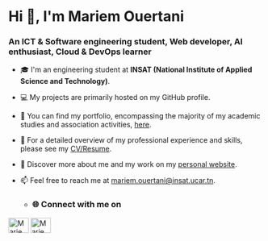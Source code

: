 <p align="center">
  <h1>Hi 👋, I'm Mariem Ouertani</h1>
</p>

<p align="center">
  <h3>An ICT & Software engineering student, Web developer, AI enthusiast, Cloud & DevOps learner</h3>
</p>

* 🎓 I'm an engineering student at **INSAT (National Institute of Applied Science and Technology)**.
* 💻 My projects are primarily hosted on my GitHub profile.
* 🌱 You can find my portfolio, encompassing the majority of my academic studies and association activities, [here](https://drive.google.com/drive/folders/1gIql9GV_Qb-YrKFeR004wtMiyqDqoY3us?usp=drive_link).
* 📝 For a detailed overview of my professional experience and skills, please see my [CV/Resume](https://drive.google.com/drive/folders/1pkaNlpPXSYQvQDfgberzZKxDNGxQ0tU).
* 🔗 Discover more about me and my work on my [personal website]( https://meriemouertani.vercel.app/ ).
* 📫 Feel free to reach me at [mariem.ouertani@insat.ucar.tn](mailto:mariem.ouertani@insat.ucar.tn).

  * <h3 align="left"> 🌐 Connect with me on </h3>
  <p align="left">
<a href="https://www.linkedin.com/in/meriem-ouertani-2a1b592a4/" target="blank"><img align="center" src="https://raw.githubusercontent.com/rahuldkjain/github-profile-readme-generator/master/src/images/icons/Social/linked-in-alt.svg" alt="MariemOuertani Linkedin" height="30" width="40" /></a>
<a href="https://www.facebook.com/meriem.ouerteni.9/" target="blank"><img align="center" src="https://raw.githubusercontent.com/rahuldkjain/github-profile-readme-generator/master/src/images/icons/Social/facebook.svg" alt="MariemOuertani Facebook" height="30" width="40" /></a>
</p>
